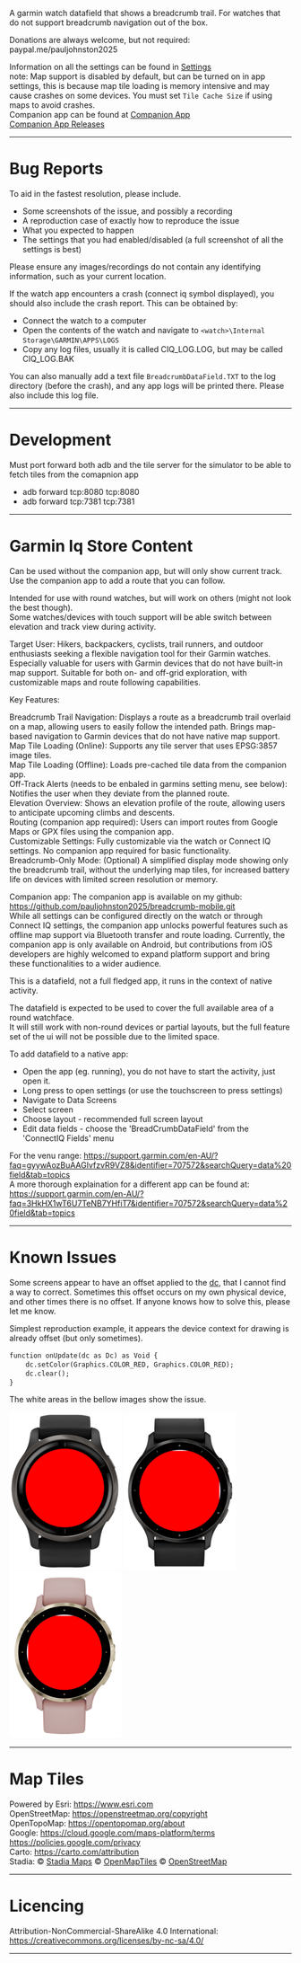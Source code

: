 A garmin watch datafield that shows a breadcrumb trail. For watches that do not support breadcrumb navigation out of the box.

Donations are always welcome, but not required: paypal.me/pauljohnston2025

Information on all the settings can be found in [Settings](settings.md)  
note: Map support is disabled by default, but can be turned on in app settings, this is because map tile loading is memory intensive and may cause crashes on some devices. You must set `Tile Cache Size` if using maps to avoid crashes.    
Companion app can be found at [Companion App](https://github.com/pauljohnston2025/breadcrumb-mobile.git)  
[Companion App Releases](https://github.com/pauljohnston2025/breadcrumb-mobile/releases/latest)

---

# Bug Reports

To aid in the fastest resolution, please include.

- Some screenshots of the issue, and possibly a recording
- A reproduction case of exactly how to reproduce the issue
- What you expected to happen
- The settings that you had enabled/disabled (a full screenshot of all the settings is best)

Please ensure any images/recordings do not contain any identifying information, such as your current location.

If the watch app encounters a crash (connect iq symbol displayed), you should also include the crash report. This can be obtained by:

* Connect the watch to a computer
* Open the contents of the watch and navigate to  `<watch>\Internal Storage\GARMIN\APPS\LOGS`
* Copy any log files, usually it is called CIQ_LOG.LOG, but may be called CIQ_LOG.BAK

You can also manually add a text file `BreadcrumbDataField.TXT` to the log directory (before the crash), and any app logs will be printed there. Please also include this log file.

---

# Development

Must port forward both adb and the tile server for the simulator to be able to fetch tiles from the comapnion app

* adb forward tcp:8080 tcp:8080
* adb forward tcp:7381 tcp:7381

---

# Garmin Iq Store Content

Can be used without the companion app, but will only show current track.
Use the companion app to add a route that you can follow.

Intended for use with round watches, but will work on others (might not look the best though).  
Some watches/devices with touch support will be able switch between elevation and track view during activity.

Target User: Hikers, backpackers, cyclists, trail runners, and outdoor enthusiasts seeking a flexible navigation tool for their Garmin watches. Especially valuable for users with Garmin devices that do not have built-in map support. Suitable for both on- and off-grid exploration, with customizable maps and route following capabilities.

Key Features:

Breadcrumb Trail Navigation: Displays a route as a breadcrumb trail overlaid on a map, allowing users to easily follow the intended path. Brings map-based navigation to Garmin devices that do not have native map support.  
Map Tile Loading (Online): Supports any tile server that uses EPSG:3857 image tiles.  
Map Tile Loading (Offline): Loads pre-cached tile data from the companion app.  
Off-Track Alerts (needs to be enbaled in garmins setting menu, see below): Notifies the user when they deviate from the planned route.  
Elevation Overview: Shows an elevation profile of the route, allowing users to anticipate upcoming climbs and descents.  
Routing (companion app required): Users can import routes from Google Maps or GPX files using the companion app.  
Customizable Settings: Fully customizable via the watch or Connect IQ settings. No companion app required for basic functionality.  
Breadcrumb-Only Mode: (Optional) A simplified display mode showing only the breadcrumb trail, without the underlying map tiles, for increased battery life on devices with limited screen resolution or memory.

Companion app:
The companion app is available on my github: https://github.com/pauljohnston2025/breadcrumb-mobile.git  
While all settings can be configured directly on the watch or through Connect IQ settings, the companion app unlocks powerful features such as offline map support via Bluetooth transfer and route loading. Currently, the companion app is only available on Android, but contributions from iOS developers are highly welcomed to expand platform support and bring these functionalities to a wider audience.

This is a datafield, not a full fledged app, it runs in the context of native activity.

The datafield is expected to be used to cover the full available area of a round watchface.  
It will still work with non-round devices or partial layouts, but the full feature set of the ui will not be possible due to the limited space.

To add datafield to a native app:

- Open the app (eg. running), you do not have to start the activity, just open it.
- Long press to open settings (or use the touchscreen to press settings)
- Navigate to Data Screens
- Select screen
- Choose layout - recommended full screen layout
- Edit data fields - choose the 'BreadCrumbDataField' from the 'ConnectIQ Fields' menu

For the venu range: https://support.garmin.com/en-AU/?faq=gyywAozBuAAGlvfzvR9VZ8&identifier=707572&searchQuery=data%20field&tab=topics  
A more thorough explaination for a different app can be found at: https://support.garmin.com/en-AU/?faq=3HkHX1wT6U7TeNB7YHfiT7&identifier=707572&searchQuery=data%20field&tab=topics

---

# Known Issues

Some screens appear to have an offset applied to the [dc](https://developer.garmin.com/connect-iq/api-docs/Toybox/Graphics/Dc.html), that I cannot find a way to correct. Sometimes this offset occurs on my own physical device, and other times there is no offset. If anyone knows how to solve this, please let me know.   

Simplest reproduction example, it appears the device context for drawing is already offset (but only sometimes).

```
function onUpdate(dc as Dc) as Void {
    dc.setColor(Graphics.COLOR_RED, Graphics.COLOR_RED);
    dc.clear();
}
```

The white areas in the bellow images show the issue.

![](images/screenoffsetvenu2.png)
![](images/screenoffsetvenu3.png)
![](images/screenoffsetvenu3s.png)

---

# Map Tiles

Powered by Esri: https://www.esri.com  
OpenStreetMap: https://openstreetmap.org/copyright  
OpenTopoMap: https://opentopomap.org/about  
Google: https://cloud.google.com/maps-platform/terms https://policies.google.com/privacy  
Carto: https://carto.com/attribution  
Stadia: &copy; <a href="https://stadiamaps.com/" target="_blank">Stadia Maps</a> &copy; <a href="https://openmaptiles.org/" target="_blank">OpenMapTiles</a> &copy; <a href="https://www.openstreetmap.org/copyright" target="_blank">OpenStreetMap</a>

---

# Licencing

Attribution-NonCommercial-ShareAlike 4.0 International: https://creativecommons.org/licenses/by-nc-sa/4.0/  

---